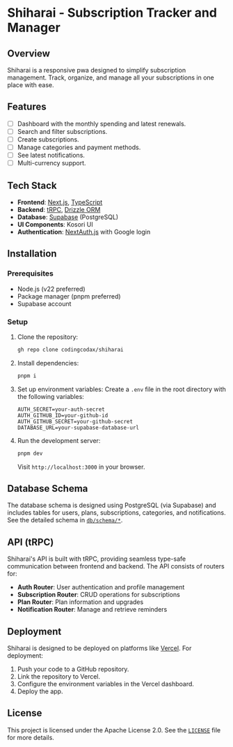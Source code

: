 # Shiharai - Subscription Tracker and Manager

## Overview

Shiharai is a responsive pwa designed to simplify subscription management. Track, organize, and manage all your subscriptions in one place with ease.

## Features

- [ ] Dashboard with the monthly spending and latest renewals.
- [ ] Search and filter subscriptions.
- [ ] Create subscriptions.
- [ ] Manage categories and payment methods.
- [ ] See latest notifications.
- [ ] Multi-currency support.

## Tech Stack

- **Frontend**: [Next.js](https://nextjs.org/), [TypeScript](https://www.typescriptlang.org/)
- **Backend**: [tRPC](https://trpc.io/), [Drizzle ORM](https://orm.drizzle.team/)
- **Database**: [Supabase](https://supabase.com/) (PostgreSQL)
- **UI Components**: Kosori UI
- **Authentication**: [NextAuth.js](https://next-auth.js.org/) with Google login

## Installation

### Prerequisites

- Node.js (v22 preferred)
- Package manager (pnpm preferred)
- Supabase account

### Setup

1. Clone the repository:

   ```bash
   gh repo clone codingcodax/shiharai
   ```

2. Install dependencies:

   ```bash
   pnpm i
   ```

3. Set up environment variables:
   Create a `.env` file in the root directory with the following variables:

   ```env
   AUTH_SECRET=your-auth-secret
   AUTH_GITHUB_ID=your-github-id
   AUTH_GITHUB_SECRET=your-github-secret
   DATABASE_URL=your-supabase-database-url
   ```

4. Run the development server:

   ```bash
   pnpm dev
   ```

   Visit `http://localhost:3000` in your browser.

## Database Schema

The database schema is designed using PostgreSQL (via Supabase) and includes tables for users, plans, subscriptions, categories, and notifications. See the detailed schema in [`db/schema/*`](/src/server/db/schema/).

## API (tRPC)

Shiharai's API is built with tRPC, providing seamless type-safe communication between frontend and backend. The API consists of routers for:

- **Auth Router**: User authentication and profile management
- **Subscription Router**: CRUD operations for subscriptions
- **Plan Router**: Plan information and upgrades
- **Notification Router**: Manage and retrieve reminders

## Deployment

Shiharai is designed to be deployed on platforms like [Vercel](https://vercel.com/). For deployment:

1. Push your code to a GitHub repository.
2. Link the repository to Vercel.
3. Configure the environment variables in the Vercel dashboard.
4. Deploy the app.

## License

This project is licensed under the Apache License 2.0. See the [`LICENSE`](./LICENCE) file for more details.
